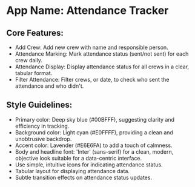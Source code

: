 # **App Name**: Attendance Tracker

## Core Features:

- Add Crew: Add new crew with name and responsible person.
- Attendance Marking: Mark attendance status (sent/not sent) for each crew daily.
- Attendance Display: Display attendance status for all crews in a clear, tabular format.
- Filter Attendance: Filter crews, or date, to check who sent the attendance and who didn't.

## Style Guidelines:

- Primary color: Deep sky blue (#00BFFF), suggesting clarity and efficiency in tracking.
- Background color: Light cyan (#E0FFFF), providing a clean and unobtrusive backdrop.
- Accent color: Lavender (#E6E6FA) to add a touch of calmness.
- Body and headline font: 'Inter' (sans-serif) for a clean, modern, objective look suitable for a data-centric interface.
- Use simple, intuitive icons for indicating attendance status.
- Tabular layout for displaying attendance data.
- Subtle transition effects on attendance status updates.